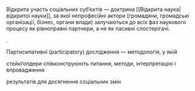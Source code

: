 Відкрита участь соціальних суб’єктів — доктрина [[Відкрита наука|відкритої науки]], за якої  непрофесійні актори (громадяни, громадські організації, бізнес, органи влади)  залучаються до всіх фаз наукового процесу як рівноправні партнери, а не як пасивні спостерігачі.



.

Партисипативні (participatory) дослідження — методологія, у якій 

стейкґолдери співконструюють питання, методи, інтерпретацію і впровадження 

результатів для досягнення соціальних змін